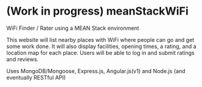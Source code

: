 # (Work in progress) meanStackWiFi
WiFi Finder / Rater using a MEAN Stack environment

This website will list nearby places with WiFi where people can go and get some work done. It will also display facilities, opening times, a rating, and a location map for each place. Users will be able to log in and submit ratings and reviews.

Uses MongoDB/Mongoose, Express.js, Angular.js(v1) and Node.js (and eventually RESTful API)
